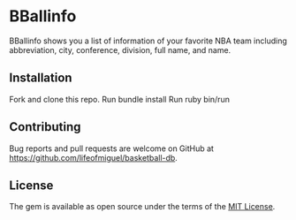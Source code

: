 # BBallinfo

BBallinfo shows you a list of information of your favorite NBA team including abbreviation, city, conference, division, full name, and name.

## Installation
Fork and clone this repo.
Run bundle install
Run ruby bin/run

## Contributing
Bug reports and pull requests are welcome on GitHub at https://github.com/lifeofmiguel/basketball-db.

## License
The gem is available as open source under the terms of the [MIT License](https://opensource.org/licenses/MIT).

